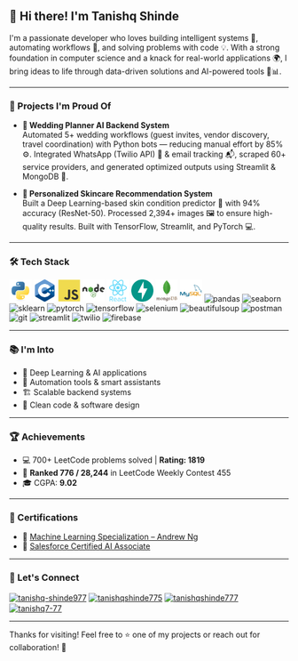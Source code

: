 ## 👋 Hi there! I'm Tanishq Shinde

I'm a passionate developer who loves building intelligent systems 🤖, automating workflows 🔄, and solving problems with code 💡. With a strong foundation in computer science and a knack for real-world applications 🌍, I bring ideas to life through data-driven solutions and AI-powered tools 🤖📊.

---

### 🚀 Projects I'm Proud Of

- **🤖 Wedding Planner AI Backend System**  
  Automated 5+ wedding workflows (guest invites, vendor discovery, travel coordination) with Python bots — reducing manual effort by 85% ⚙️. Integrated WhatsApp (Twilio API) 📱 & email tracking 📬, scraped 60+ service providers, and generated optimized outputs using Streamlit & MongoDB 💾.

- **🧴 Personalized Skincare Recommendation System**  
  Built a Deep Learning-based skin condition predictor 🧠 with 94% accuracy (ResNet-50). Processed 2,394+ images 🖼️ to ensure high-quality results. Built with TensorFlow, Streamlit, and PyTorch 💻.

---

### 🛠️ Tech Stack

<p align="left"> 
  <img src="https://raw.githubusercontent.com/devicons/devicon/master/icons/python/python-original.svg" alt="python" width="40" height="40"/>
  <img src="https://raw.githubusercontent.com/devicons/devicon/master/icons/cplusplus/cplusplus-original.svg" alt="cplusplus" width="40" height="40"/>
  <img src="https://raw.githubusercontent.com/devicons/devicon/master/icons/javascript/javascript-original.svg" alt="javascript" width="40" height="40"/>
  <img src="https://raw.githubusercontent.com/devicons/devicon/master/icons/nodejs/nodejs-original-wordmark.svg" alt="nodejs" width="40" height="40"/>
  <img src="https://raw.githubusercontent.com/devicons/devicon/master/icons/react/react-original-wordmark.svg" alt="react" width="40" height="40"/>
  <img src="https://raw.githubusercontent.com/devicons/devicon/master/icons/fastapi/fastapi-original.svg" alt="fastapi" width="40" height="40"/>
  <img src="https://raw.githubusercontent.com/devicons/devicon/master/icons/mongodb/mongodb-original-wordmark.svg" alt="mongodb" width="40" height="40"/>
  <img src="https://raw.githubusercontent.com/devicons/devicon/master/icons/mysql/mysql-original-wordmark.svg" alt="mysql" width="40" height="40"/>
  <img src="https://imgs.search.brave.com/RFlQZuciaUEjreK0AGRBEwk5odyAX2s8zR6LmdTFdCs/rs:fit:500:0:1:0/g:ce/aHR0cHM6Ly9pbWFn/ZS5wbmdhYWEuY29t/LzI5Ni8xOTQ3Mjk2/LW1pZGRsZS5wbmc" alt="pandas" width="40" height="40"/>
  <img src="https://imgs.search.brave.com/Sk3w5l_i5lFYRAz74BJVf0ezIbtujMMV6uOoJYCal5s/rs:fit:0:180:1:0/g:ce/aHR0cHM6Ly91c2Vy/LWltYWdlcy5naXRo/dWJ1c2VyY29udGVu/dC5jb20vMTA0MTQ1/NzczLzE3MTM3NTcw/My1mZTNmYTkyZS1h/MWNjLTRlZTYtYWVj/My0xZGU4YjgxZmNh/NjIuc3Zn" alt="seaborn" width="40" height="40"/>
  <img src="https://imgs.search.brave.com/k5XDGe9kYeYck1Xl0KH1IkZZRGY2eNmQXLRFmDlax8g/rs:fit:500:0:1:0/g:ce/aHR0cHM6Ly9pbWFn/ZS5zcHJlYWRzaGly/dG1lZGlhLmNvbS9p/bWFnZS1zZXJ2ZXIv/djEvY29tcG9zaXRp/b25zL1QxMjdBMVBB/NDE5MlBUMjFYNlkx/MUQxMDQ3MDYyMTEx/VzIxMDVIMTEzNC92/aWV3cy8xLHdpZHRo/PTY1MCxoZWlnaHQ9/NjUwLGFwcGVhcmFu/Y2VJZD0xLGJhY2tn/cm91bmRDb2xvcj1m/ZmZmZmYuanBn" alt="sklearn" width="40" height="40"/>
  <img src="https://imgs.search.brave.com/nyqAObCCl7ZCoShFv1dSsN-ai_kY4gcpHbrP1FSeIro/rs:fit:500:0:1:0/g:ce/aHR0cHM6Ly9pbWFn/ZXMuc2Vla2xvZ28u/Y29tL2xvZ28tcG5n/LzM3LzEvcHl0b3Jj/aC1sb2dvLXBuZ19z/ZWVrbG9nby0zNzIx/OTkucG5n" alt="pytorch" width="40" height="40"/>
  <img src="https://www.vectorlogo.zone/logos/tensorflow/tensorflow-icon.svg" alt="tensorflow" width="40" height="40"/>
  <img src="https://raw.githubusercontent.com/detain/svg-logos/780f25886640cef088af994181646db2f6b1a3f8/svg/selenium-logo.svg" alt="selenium" width="40" height="40"/>
  <img src="https://imgs.search.brave.com/M3-GdQJ3ruks1vPbzEMO9BLQVBt5qMiWRtnMGl2kSfE/rs:fit:860:0:0:0/g:ce/aHR0cHM6Ly9icm93/c2Vyc3RhY2sud3Bl/bmdpbmVwb3dlcmVk/LmNvbS93cC1jb250/ZW50L3VwbG9hZHMv/MjAyMy8wNi9ic19s/b2dvLTI1MHgxMDgu/anBn" alt="beautifulsoup" width="40" height="40"/>
  <img src="https://www.vectorlogo.zone/logos/getpostman/getpostman-icon.svg" alt="postman" width="40" height="40"/>
  <img src="https://www.vectorlogo.zone/logos/git-scm/git-scm-icon.svg" alt="git" width="40" height="40"/>
  <img src="https://imgs.search.brave.com/Rx_KesS0taCqw0pCgGT2t7ZpIoxqbkdrCcaZ5wnlk1A/rs:fit:500:0:1:0/g:ce/aHR0cHM6Ly9zdHJl/YW1saXQuaW8vaW1h/Z2VzL2JyYW5kL3N0/cmVhbWxpdC1sb2dv/LXNlY29uZGFyeS1j/b2xvcm1hcmstbGln/aHR0ZXh0LnBuZw" alt="streamlit" width="40" height="40"/>
  <img src="https://imgs.search.brave.com/QDGzuf3IZoulIrxR8ZP4FeeKdUWcg9TJ1sW-IUeddsU/rs:fit:500:0:1:0/g:ce/aHR0cHM6Ly9sb2dv/dHlwLnVzL2ZpbGUv/dHdpbGlvLnN2Zw" alt="twilio" width="40" height="40"/>
  <img src="https://imgs.search.brave.com/fxAEu7dQUAbxsVjTbaZzw8Erj9xx0_COkdv9jGpsD6U/rs:fit:500:0:1:0/g:ce/aHR0cHM6Ly9hc3Nl/dHMuc3RpY2twbmcu/Y29tL3RodW1icy82/MmEyMmMxYzQ0M2I3/ODdkNTgzNzEyNjYu/cG5n" alt="firebase" width="40" height="40"/>
  <img 
</p>

---

### 📚 I'm Into

- 🤖 Deep Learning & AI applications  
- 🤖 Automation tools & smart assistants  
- 🏗️ Scalable backend systems  
- 🧹 Clean code & software design

---

### 🏆 Achievements

- 💻 700+ LeetCode problems solved | **Rating: 1819**  
- 🥈 **Ranked 776 / 28,244** in LeetCode Weekly Contest 455
- 🎓 CGPA: **9.02**

---

### 📜 Certifications

- 🧠 [Machine Learning Specialization – Andrew Ng](https://www.coursera.org/account/accomplishments/specialization/YUXDYDZLE8W1)  
- 🤖 [Salesforce Certified AI Associate](https://www.linkedin.com/posts/tanishq-shinde977_certified-ai-associate-certificate-activity-7287810735458455553-gWA5?utm_source=share&utm_medium=member_desktop)

---

### 🔗 Let's Connect

<p align="left">
  <a href="https://linkedin.com/in/tanishq-shinde977" target="blank"><img align="center" src="https://raw.githubusercontent.com/rahuldkjain/github-profile-readme-generator/master/src/images/icons/Social/linked-in-alt.svg" alt="tanishq-shinde977" height="30" width="40" /></a>
  <a href="https://kaggle.com/tanishqshinde775" target="blank"><img align="center" src="https://raw.githubusercontent.com/rahuldkjain/github-profile-readme-generator/master/src/images/icons/Social/kaggle.svg" alt="tanishqshinde775" height="30" width="40" /></a>
  <a href="https://www.hackerrank.com/tanishqshinde777" target="blank"><img align="center" src="https://raw.githubusercontent.com/rahuldkjain/github-profile-readme-generator/master/src/images/icons/Social/hackerrank.svg" alt="tanishqshinde777" height="30" width="40" /></a>
  <a href="https://www.leetcode.com/u/Tanishq7-77/" target="blank"><img align="center" src="https://raw.githubusercontent.com/rahuldkjain/github-profile-readme-generator/master/src/images/icons/Social/leet-code.svg" alt="tanishq7-77" height="30" width="40" /></a>
</p>

---

Thanks for visiting! Feel free to ⭐ one of my projects or reach out for collaboration! 🙌

